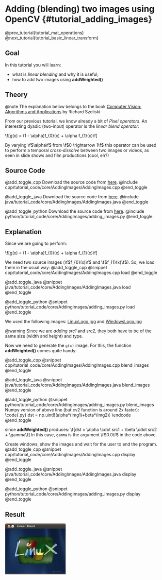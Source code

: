Adding (blending) two images using OpenCV {#tutorial_adding_images}
=========================================

@prev_tutorial{tutorial_mat_operations}
@next_tutorial{tutorial_basic_linear_transform}

Goal
----

In this tutorial you will learn:

-   what is *linear blending* and why it is useful;
-   how to add two images using **addWeighted()**

Theory
------

@note
   The explanation below belongs to the book [Computer Vision: Algorithms and
    Applications](http://szeliski.org/Book/) by Richard Szeliski

From our previous tutorial, we know already a bit of *Pixel operators*. An interesting dyadic
(two-input) operator is the *linear blend operator*:

\f[g(x) = (1 - \alpha)f_{0}(x) + \alpha f_{1}(x)\f]

By varying \f$\alpha\f$ from \f$0 \rightarrow 1\f$ this operator can be used to perform a temporal
*cross-dissolve* between two images or videos, as seen in slide shows and film productions (cool,
eh?)

Source Code
-----------

@add_toggle_cpp
Download the source code from
[here](https://raw.githubusercontent.com/opencv/opencv/master/samples/cpp/tutorial_code/core/AddingImages/AddingImages.cpp).
@include cpp/tutorial_code/core/AddingImages/AddingImages.cpp
@end_toggle

@add_toggle_java
Download the source code from
[here](https://raw.githubusercontent.com/opencv/opencv/master/samples/java/tutorial_code/core/AddingImages/AddingImages.java).
@include java/tutorial_code/core/AddingImages/AddingImages.java
@end_toggle

@add_toggle_python
Download the source code from
[here](https://raw.githubusercontent.com/opencv/opencv/master/samples/python/tutorial_code/core/AddingImages/adding_images.py).
@include python/tutorial_code/core/AddingImages/adding_images.py
@end_toggle

Explanation
-----------

Since we are going to perform:

\f[g(x) = (1 - \alpha)f_{0}(x) + \alpha f_{1}(x)\f]

We need two source images (\f$f_{0}(x)\f$ and \f$f_{1}(x)\f$). So, we load them in the usual way:
@add_toggle_cpp
@snippet cpp/tutorial_code/core/AddingImages/AddingImages.cpp load
@end_toggle

@add_toggle_java
@snippet java/tutorial_code/core/AddingImages/AddingImages.java load
@end_toggle

@add_toggle_python
@snippet python/tutorial_code/core/AddingImages/adding_images.py load
@end_toggle

We used the following images: [LinuxLogo.jpg](https://raw.githubusercontent.com/opencv/opencv/master/samples/data/LinuxLogo.jpg) and [WindowsLogo.jpg](https://raw.githubusercontent.com/opencv/opencv/master/samples/data/WindowsLogo.jpg)

@warning Since we are *adding* *src1* and *src2*, they both have to be of the same size
(width and height) and type.

Now we need to generate the `g(x)` image. For this, the function **addWeighted()** comes quite handy:

@add_toggle_cpp
@snippet cpp/tutorial_code/core/AddingImages/AddingImages.cpp blend_images
@end_toggle

@add_toggle_java
@snippet java/tutorial_code/core/AddingImages/AddingImages.java blend_images
@end_toggle

@add_toggle_python
@snippet python/tutorial_code/core/AddingImages/adding_images.py blend_images
Numpy version of above line (but cv2 function is around 2x faster):
\code{.py}
    dst = np.uint8(alpha*(img1)+beta*(img2))
\endcode
@end_toggle

since **addWeighted()**  produces:
\f[dst = \alpha \cdot src1 + \beta \cdot src2 + \gamma\f]
In this case, `gamma` is the argument \f$0.0\f$ in the code above.

Create windows, show the images and wait for the user to end the program.
@add_toggle_cpp
@snippet cpp/tutorial_code/core/AddingImages/AddingImages.cpp display
@end_toggle

@add_toggle_java
@snippet java/tutorial_code/core/AddingImages/AddingImages.java display
@end_toggle

@add_toggle_python
@snippet python/tutorial_code/core/AddingImages/adding_images.py display
@end_toggle

Result
------

![](images/Adding_Images_Tutorial_Result_Big.jpg)
